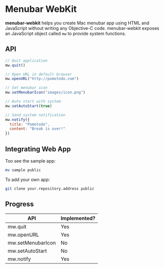 # Menubar WebKit

**menubar-webkit** helps you create Mac menubar app using HTML and JavaScript without writing any Objective-C code. menubar-webkit exposes an JavaScript object called ``mw`` to provide system functions.

## API

```JavaScript
// Quit application
mw.quit()

// Open URL in default browser
mw.openURL("http://pomotodo.com")

// Set menubar icon
mw.setMenubarIcon("images/icon.png")

// Auto start with system
mw.setAutoStart(true)

// Send system notification
mw.notify({
  title: "Pomotodo",
  content: "Break is over!"
})
```

## Integrating Web App

Too see the sample app:

```bash
mv sample public
```

To add your own app:

```bash
git clone your.repository.address public
```

## Progress

| API               | Implemented? |
| ----------------- | ------------ |
| mw.quit           | Yes          |
| mw.openURL        | Yes          |
| mw.setMenubarIcon | No           |
| mw.setAutoStart   | No           |
| mw.notify         | Yes          |
